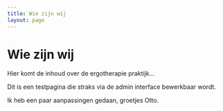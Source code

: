 ```yaml
---
title: Wie zijn wij
layout: page
---
```

# Wie zijn wij

Hier komt de inhoud over de ergotherapie praktijk...

Dit is een testpagina die straks via de admin interface bewerkbaar wordt.



Ik heb een paar aanpassingen gedaan, groetjes Otto.
